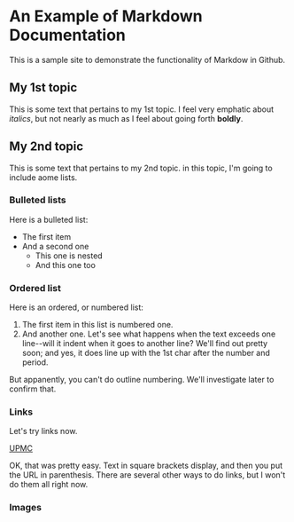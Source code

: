 # An Example of Markdown Documentation

This is a sample site to demonstrate the functionality of Markdow in Github.

## My 1st topic

This is some text that pertains to my 1st topic. I feel very emphatic about *italics*, but not nearly as much as I feel about going forth **boldly**.

## My 2nd topic

This is some text that pertains to my 2nd topic. in this topic, I'm going to include aome lists.

### Bulleted lists

Here is a bulleted list:

 * The first item
 * And a second one
   * This one is nested
   * And this one too

### Ordered list

Here is an ordered, or numbered list:

1. The first item in this list is numbered one.
2. And another one. Let's see what happens when the text exceeds one line--will it indent when it goes to another line? We'll find out pretty soon; and yes, it does line up with the 1st char after the number and period.

But appanently, you can't do outline numbering. We'll investigate later to confirm that.

### Links

Let's try links now.

[UPMC](www.upmc.com)

OK, that was pretty easy. Text in square brackets display, and then you put the URL in parenthesis. There are several other ways to do links, but I won't do them all right now.

### Images


